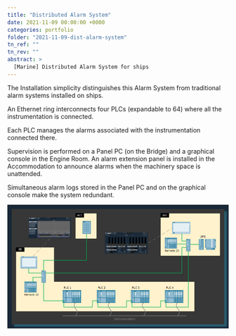 ```yaml
---
title: "Distributed Alarm System"
date: 2021-11-09 00:00:00 +0000
categories: portfolio
folder: "2021-11-09-dist-alarm-system"
tn_ref: ""
tn_rev: ""
abstract: >
  [Marine] Distributed Alarm System for ships
---
```


The Installation simplicity distinguishes this Alarm System from traditional
alarm systems installed on ships.

An Ethernet ring interconnects four PLCs (expandable to 64) where all the
instrumentation is connected.

Each PLC manages the alarms associated with the instrumentation connected there.

Supervision is performed on a Panel PC (on the Bridge) and a graphical console
in the Engine Room. An alarm extension panel is installed in the Accommodation
to announce alarms when the machinery space is unattended.

Simultaneous alarm logs stored in the Panel PC and on the graphical console
make the system redundant.

![DIAG](/assets/images/posts/2021-11-09-dist-alarm-system/img0101.png)
